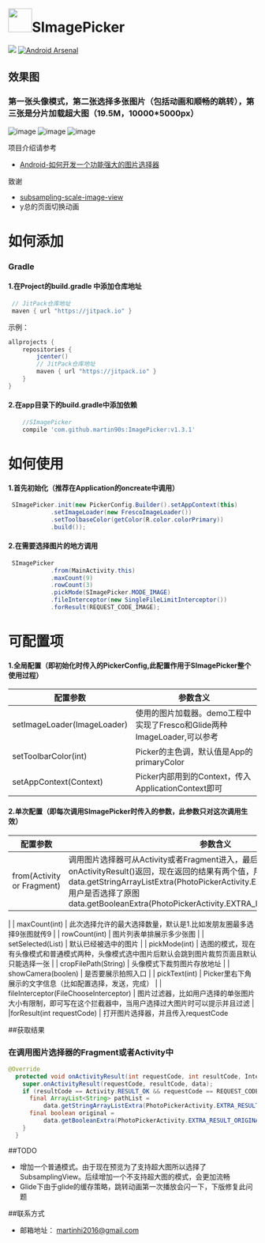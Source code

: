# <img src="http://7xpb9x.com1.z0.glb.clouddn.com/2017/01/19/c4cb41c69d38f0284c70ba32c2839983.png" width=48 />SImagePicker

[![](https://jitpack.io/v/martin90s/ImagePicker.svg)](https://jitpack.io/#martin90s/ImagePicker)  [![Android Arsenal](https://img.shields.io/badge/Android%20Arsenal-SImagePicker-brightgreen.svg?style=flat)](https://android-arsenal.com/details/1/5129)


## 效果图
### 第一张头像模式，第二张选择多张图片（包括动画和顺畅的跳转），第三张是分片加载超大图（19.5M，10000*5000px）

![image](https://github.com/martin90s/ScreenShot/blob/master/choose_avatar.gif)
![image](https://github.com/martin90s/ScreenShot/blob/master/choose_image.gif)
![image](https://github.com/martin90s/ScreenShot/blob/master/huge_iamge.gif)

项目介绍请参考
* [Android-如何开发一个功能强大的图片选择器](http://www.jianshu.com/p/81aeb7e2eaa9)

致谢
* [subsampling-scale-image-view](https://github.com/davemorrissey/subsampling-scale-image-view) 
* y总的页面切换动画


# 如何添加
### Gradle
#### 1.在Project的build.gradle 中添加仓库地址
``` gradle
 // JitPack仓库地址
 maven { url "https://jitpack.io" }
```

示例：
``` gradle
allprojects {
    repositories {
        jcenter()
        // JitPack仓库地址
        maven { url "https://jitpack.io" }
    }
}
```
#### 2.在app目录下的build.gradle中添加依赖
```gradle
    //SImagePicker
	compile 'com.github.martin90s:ImagePicker:v1.3.1'
```

# 如何使用
#### 1.首先初始化（推荐在Application的oncreate中调用）
```java
 SImagePicker.init(new PickerConfig.Builder().setAppContext(this)
 			.setImageLoader(new FrescoImageLoader())
			.setToolbaseColor(getColor(R.color.colorPrimary))
			.build());
```
#### 2.在需要选择图片的地方调用
```java
 SImagePicker
            .from(MainActivity.this)
            .maxCount(9)
            .rowCount(3)
            .pickMode(SImagePicker.MODE_IMAGE)
            .fileInterceptor(new SingleFileLimitInterceptor())
            .forResult(REQUEST_CODE_IMAGE);
```


# 可配置项
#### 1.全局配置（即初始化时传入的PickerConfig,此配置作用于SImagePicker整个使用过程）
| 配置参数  | 参数含义  |
| ------------ | ------------ |
| setImageLoader(ImageLoader)  |  使用的图片加载器。demo工程中实现了Fresco和Glide两种ImageLoader,可以参考 |
| setToolbarColor(int)  |  Picker的主色调，默认值是App的primaryColor |
| setAppContext(Context) |  Picker内部用到的Context，传入ApplicationContext即可 |

#### 2.单次配置（即每次调用SImagePicker时传入的参数，此参数只对这次调用生效）
|  配置参数  | 参数含义  |
| ------------ | ------------ |
|  from(Activity or Fragment) | 调用图片选择器可从Activity或者Fragment进入，最后的结果会在onActivityResult()返回，现在返回的结果有两个值，用户选择的图片的路径列表data.getStringArrayListExtra(PhotoPickerActivity.EXTRA_RESULT_SELECTION);用户是否选择了原图data.getBooleanExtra(PhotoPickerActivity.EXTRA_RESULT_ORIGINAL, false);
|
| maxCount(int) | 此次选择允许的最大选择数量，默认是1.比如发朋友圈最多选择9张图就传9  |
| rowCount(int)  | 图片列表单排展示多少张图  |
| setSelected(List<String>) |  默认已经被选中的图片 |
|  pickMode(int) | 选图的模式，现在有头像模式和普通模式两种，头像模式选中图片后默认会跳到图片裁剪页面且默认只能选择一张  |
| cropFilePath(String)  | 头像模式下裁剪图片存放地址  |
| showCamera(boolen)  | 是否要展示拍照入口  |
| pickText(int)  | Picker里右下角展示的文字信息（比如配置选择，发送，完成）  |
| fileInterceptor(FileChooseInterceptor) |  图片过滤器，比如用户选择的单张图片大小有限制，即可写在这个拦截器中，当用户选择过大图片时可以提示并且过滤 |
|forResult(int requestCode) | 打开图片选择器，并且传入requestCode

##获取结果
### 在调用图片选择器的Fragment或者Activity中
```java
@Override
  protected void onActivityResult(int requestCode, int resultCode, Intent data) {
    super.onActivityResult(requestCode, resultCode, data);
    if (resultCode == Activity.RESULT_OK && requestCode == REQUEST_CODE_IMAGE) {
      final ArrayList<String> pathList =
          data.getStringArrayListExtra(PhotoPickerActivity.EXTRA_RESULT_SELECTION);
      final boolean original =
          data.getBooleanExtra(PhotoPickerActivity.EXTRA_RESULT_ORIGINAL, false);
    }
  }
```

##TODO
* 增加一个普通模式。由于现在预览为了支持超大图所以选择了SubsamplingView。后续增加一个不支持超大图的模式，会更加流畅
* Glide下由于glide的缓存策略，跳转动画第一次播放会闪一下，下版修复此问题

##联系方式
* 邮箱地址： martinhi2016@gmail.com
